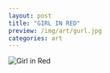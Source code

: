 ```yaml
---
layout: post
title: "GIRL IN RED"
preview: /img/art/gurl.jpg
categories: art
---
```


![Girl in Red](/img/art/gurl.jpg) <br> 
